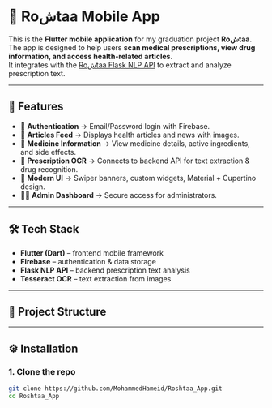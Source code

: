 # 📱 Roشtaa Mobile App

This is the **Flutter mobile application** for my graduation project **Roشtaa**.  
The app is designed to help users **scan medical prescriptions, view drug information, and access health-related articles**.  
It integrates with the [Roشtaa Flask NLP API](https://github.com/MohammedHameid/FLask_API) to extract and analyze prescription text.

---

## 🚀 Features
- 🔐 **Authentication** → Email/Password login with Firebase.  
- 📰 **Articles Feed** → Displays health articles and news with images.  
- 💊 **Medicine Information** → View medicine details, active ingredients, and side effects.  
- 📸 **Prescription OCR** → Connects to backend API for text extraction & drug recognition.  
- 🎨 **Modern UI** → Swiper banners, custom widgets, Material + Cupertino design.  
- 👨‍⚕️ **Admin Dashboard** → Secure access for administrators.  

---

## 🛠️ Tech Stack
- **Flutter (Dart)** – frontend mobile framework  
- **Firebase** – authentication & data storage  
- **Flask NLP API** – backend prescription text analysis  
- **Tesseract OCR** – text extraction from images  

---

## 📂 Project Structure

---

## ⚙️ Installation

### 1. Clone the repo
```bash
git clone https://github.com/MohammedHameid/Roshtaa_App.git
cd Roshtaa_App
